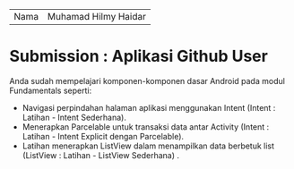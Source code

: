 |      |                      |
|------|----------------------|
| Nama | Muhamad Hilmy Haidar |

# Submission : Aplikasi Github User

Anda sudah mempelajari komponen-komponen dasar Android pada modul Fundamentals seperti:

- Navigasi perpindahan halaman aplikasi menggunakan Intent (Intent : Latihan - Intent Sederhana).
- Menerapkan Parcelable untuk transaksi data antar Activity (Intent : Latihan - Intent Explicit
 dengan Parcelable).
- Latihan menerapkan ListView dalam menampilkan data berbetuk list (ListView : Latihan - ListView
 Sederhana) .
